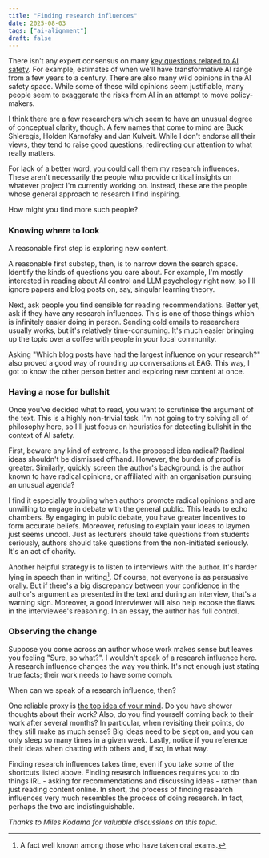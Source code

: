 ```yaml
---
title: "Finding research influences"
date: 2025-08-03
tags: ["ai-alignment"]
draft: false
---
```


There isn't any expert consensus on many [key questions related to AI safety](https://isabeldahlgren.github.io/the-spectrum-of-views-on-ai-safety/). For example, estimates of when we'll have transformative AI range from a few years to a century. There are also many wild opinions in the AI safety space. While some of these wild opinions seem justifiable, many people seem to exaggerate the risks from AI in an attempt to move policy-makers.

I think there are a few researchers which seem to have an unusual degree of conceptual clarity, though. A few names that come to mind are Buck Shleregis, Holden Karnofsky and Jan Kulveit. While I don't endorse all their views, they tend to raise good questions, redirecting our attention to what really matters.

For lack of a better word, you could call them my research influences. These aren't necessarily the people who provide critical insights on whatever project I'm currently working on. Instead, these are the people whose general approach to research I find inspiring.

How might you find more such people?

### Knowing where to look

A reasonable first step is exploring new content.

A reasonable first substep, then, is to narrow down the search space. Identify the kinds of questions you care about. For example, I'm mostly interested in reading about AI control and LLM psychology right now, so I'll ignore papers and blog posts on, say, singular learning theory.

Next, ask people you find sensible for reading recommendations. Better yet, ask if they have any research influences. This is one of those things which is infinitely easier doing in person. Sending cold emails to researchers usually works, but it's relatively time-consuming. It's much easier bringing up the topic over a coffee with people in your local community.

Asking "Which blog posts have had the largest influence on your research?" also proved a good way of rounding up conversations at EAG. This way, I got to know the other person better and exploring new content at once.

### Having a nose for bullshit

Once you've decided what to read, you want to scrutinise the argument of the text. This is a highly non-trivial task. I'm not going to try solving all of philosophy here, so I'll just focus on heuristics for detecting bullshit in the context of AI safety.

First, beware any kind of extreme. Is the proposed idea radical? Radical ideas shouldn't be dismissed offhand. However, the burden of proof is greater. Similarly, quickly screen the author's background: is the author known to have radical opinions, or affiliated with an organisation pursuing an unusual agenda?

I find it especially troubling when authors promote radical opinions and are unwilling to engage in debate with the general public. This leads to echo chambers. By engaging in public debate, you have greater incentives to form accurate beliefs. Moreover, refusing to explain your ideas to laymen just seems uncool. Just as lecturers should take questions from students seriously, authors should take questions from the non-initiated seriously. It's an act of charity.

Another helpful strategy is to listen to interviews with the author. It's harder lying in speech than in writing[^oral]. Of course, not everyone is as persuasive orally. But if there's a big discrepancy between your confidence in the author's argument as presented in the text and during an interview, that's a warning sign. Moreover, a good interviewer will also help expose the flaws in the interviewee's reasoning. In an essay, the author has full control.

### Observing the change

Suppose you come across an author whose work makes sense but leaves you feeling "Sure, so what?". I wouldn't speak of a research influence here. A research influence changes the way you think. It's not enough just stating true facts; their work needs to have some oomph.

When can we speak of a research influence, then?

One reliable proxy is [the top idea of your mind](https://www.paulgraham.com/top.html). Do you have shower thoughts about their work? Also, do you find yourself coming back to their work after several months? In particular, when revisiting their points, do they still make as much sense? Big ideas need to be slept on, and you can only sleep so many times in a given week. Lastly, notice if you reference their ideas when chatting with others and, if so, in what way.

Finding research influences takes time, even if you take some of the shortcuts listed above. Finding research influences requires you to do things IRL - asking for recommendations and discussing ideas - rather than just reading content online. In short, the process of finding research influences very much resembles the process of doing research. In fact, perhaps the two are indistinguishable.

*Thanks to Miles Kodama for valuable discussions on this topic.*

[^oral]: A fact well known among those who have taken oral exams.
